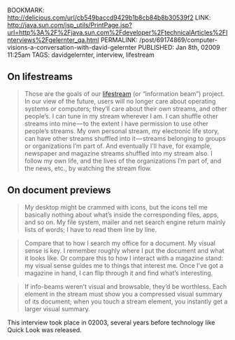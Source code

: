 BOOKMARK: http://delicious.com/url/cb549baccd9429b1b8cb84b8b30539f2
LINK: http://java.sun.com/jsp_utils/PrintPage.jsp?url=http%3A%2F%2Fjava.sun.com%2Fdeveloper%2FtechnicalArticles%2FInterviews%2Fgelernter_qa.html
PERMALINK: /post/69174869/computer-visions-a-conversation-with-david-gelernter
PUBLISHED: Jan 8th, 02009 11:25am
TAGS: davidgelernter, interview, lifestream

## On lifestreams

> Those are the goals of our [lifestream][ls] (or “information beam”) project. In our
> view of the future, users will no longer care about operating systems or
> computers; they’ll care about their own streams, and other people’s. I can
> tune in my stream wherever I am. I can shuffle other streams into mine — to the
> extent I have permission to use other people’s streams. My own personal
> stream, my electronic life story, can have other streams shuffled into
> it — streams belonging to groups or organizations I’m part of. And eventually
> I'll have, for example, newspaper and magazine streams shuffled into my
> stream also. I follow my own life, and the lives of the organizations I’m
> part of, and the news, etc., by watching the stream flow.

 [ls]: http://cs-www.cs.yale.edu/homes/freeman/lifestreams.html "01996 webpage by David Gelernter and Eric Freeman about their Lifestreams project (updated in 02000)"

## On document previews

> My desktop might be crammed with icons, but the icons tell me basically
> nothing about what’s inside the corresponding files, apps, and so on. My
> file system, mailer and net search engine return mainly lists of words; I
> have to read them line by line.

> Compare that to how I search my office for a document. My visual sense is
> key. I remember roughly where I put the document and what it looks like.
> Or compare this to how I interact with a magazine stand: my visual sense
> guides me to things that interest me. Once I’ve got a magazine in hand, I can
> flip through it and find what’s interesting.

> If info-beams weren’t visual and browsable, they’d be worthless. Each element
> in the stream must show you a compressed visual summary of its document; when
> you touch a stream element, you instantly get a larger visual summary.

This interview took place in 02003, several years before technology like Quick Look was released.
